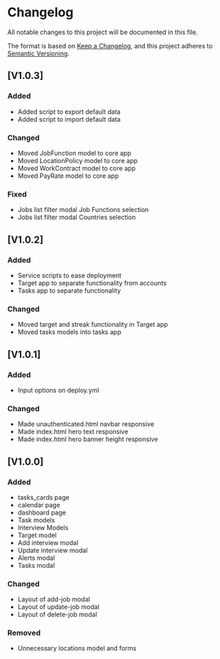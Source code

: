 # Changelog

All notable changes to this project will be documented in this file.

The format is based on [Keep a Changelog](https://keepachangelog.com/en/1.1.0/),
and this project adheres to [Semantic Versioning](https://semver.org/spec/v2.0.0.html).

## [V1.0.3]

### Added

- Added script to export default data
- Added script to import default data

### Changed

- Moved JobFunction model to core app
- Moved LocationPolicy model to core app
- Moved WorkContract model to core app
- Moved PayRate model to core app

### Fixed

- Jobs list filter modal Job Functions selection
- Jobs list filter modal Countries selection

## [V1.0.2]

### Added

- Service scripts to ease deployment
- Target app to separate functionality from accounts
- Tasks app to separate functionality

### Changed

- Moved target and streak functionality in Target app
- Moved tasks models into tasks app

## [V1.0.1]

### Added

- Input options on deploy.yml

### Changed

- Made unauthenticated.html navbar responsive
- Made index.html hero text responsive
- Made index.html hero banner height responsive

## [V1.0.0]

### Added

- tasks_cards page
- calendar page
- dashboard page
- Task models
- Interview Models
- Target model
- Add interview modal
- Update interview modal
- Alerts modal
- Tasks modal

### Changed

- Layout of add-job modal
- Layout of update-job modal
- Layout of delete-job modal

### Removed

- Unnecessary locations model and forms
